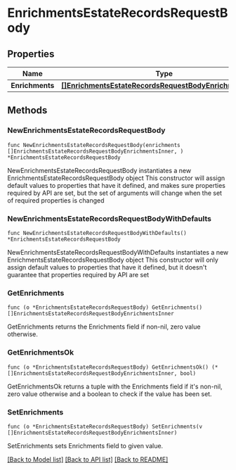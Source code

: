# EnrichmentsEstateRecordsRequestBody

## Properties

Name | Type | Description | Notes
------------ | ------------- | ------------- | -------------
**Enrichments** | [**[]EnrichmentsEstateRecordsRequestBodyEnrichmentsInner**](EnrichmentsEstateRecordsRequestBodyEnrichmentsInner.md) |  | 

## Methods

### NewEnrichmentsEstateRecordsRequestBody

`func NewEnrichmentsEstateRecordsRequestBody(enrichments []EnrichmentsEstateRecordsRequestBodyEnrichmentsInner, ) *EnrichmentsEstateRecordsRequestBody`

NewEnrichmentsEstateRecordsRequestBody instantiates a new EnrichmentsEstateRecordsRequestBody object
This constructor will assign default values to properties that have it defined,
and makes sure properties required by API are set, but the set of arguments
will change when the set of required properties is changed

### NewEnrichmentsEstateRecordsRequestBodyWithDefaults

`func NewEnrichmentsEstateRecordsRequestBodyWithDefaults() *EnrichmentsEstateRecordsRequestBody`

NewEnrichmentsEstateRecordsRequestBodyWithDefaults instantiates a new EnrichmentsEstateRecordsRequestBody object
This constructor will only assign default values to properties that have it defined,
but it doesn't guarantee that properties required by API are set

### GetEnrichments

`func (o *EnrichmentsEstateRecordsRequestBody) GetEnrichments() []EnrichmentsEstateRecordsRequestBodyEnrichmentsInner`

GetEnrichments returns the Enrichments field if non-nil, zero value otherwise.

### GetEnrichmentsOk

`func (o *EnrichmentsEstateRecordsRequestBody) GetEnrichmentsOk() (*[]EnrichmentsEstateRecordsRequestBodyEnrichmentsInner, bool)`

GetEnrichmentsOk returns a tuple with the Enrichments field if it's non-nil, zero value otherwise
and a boolean to check if the value has been set.

### SetEnrichments

`func (o *EnrichmentsEstateRecordsRequestBody) SetEnrichments(v []EnrichmentsEstateRecordsRequestBodyEnrichmentsInner)`

SetEnrichments sets Enrichments field to given value.



[[Back to Model list]](../README.md#documentation-for-models) [[Back to API list]](../README.md#documentation-for-api-endpoints) [[Back to README]](../README.md)


